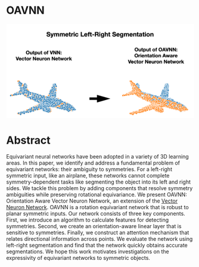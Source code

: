 # OAVNN

<img src="teaser.png" alt="Teaser image for project." width="640">

<h1>Abstract</h1>
Equivariant neural networks have been adopted in a variety of 3D learning areas. In this paper, we identify and address a fundamental problem of equivariant networks: their ambiguity to symmetries. For a left-right symmetric input, like an airplane, these networks cannot complete symmetry-dependent tasks like segmenting the object into its left and right sides. We tackle this problem by adding components that resolve symmetry ambiguities while preserving rotational equivariance. We present OAVNN: Orientation Aware Vector Neuron Network, an extension of the <a href=https://arxiv.org/abs/2104.12229> Vector Neuron Network</a>. OAVNN is a rotation equivariant network that is robust to planar symmetric inputs. Our network consists of three key components. First, we introduce an algorithm to calculate features for detecting symmetries. Second, we create an orientation-aware linear layer that is sensitive to symmetries. Finally, we construct an attention mechanism that relates directional information across points. We evaluate the network using left-right segmentation and find that the network quickly obtains accurate segmentations. We hope this work motivates investigations on the expressivity of equivariant networks to symmetric objects. 


